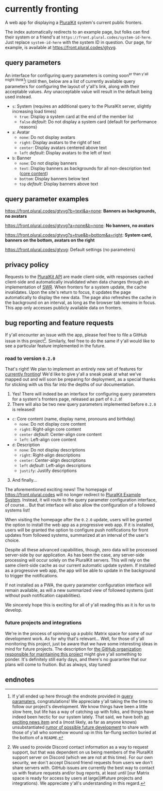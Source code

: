# currently fronting

A web app for displaying a [PluralKit](https://pluralkit.me/) system's current public fronters.

The index automatically redirects to an example page, but folks can find their system or a friend's at `https://front.plural.codes/system-id-here`. Just replace `system-id-here` with the system ID in question. Our page, for example, is available at https://front.plural.codes/gtyvg.

## query parameters

An interface for configuring query parameters is coming soon<sup>er than y'all might think</sup>[^0.2.0]! Until then, below are a list of currently available query parameters for configuring the layout of y'all's link, along with their acceptable values. Any unacceptable value will result in the default being used instead.

- `s`: System (requires an additional query to the PluralKit server, slightly increasing load times)
  - `true`: Display a system card at the end of the member list
  - `false` _default_: Do not display a system card (default for performance reasons)
- `a`: Avatar
  - `none`: Do not display avatars
  - `right`: Display avatars to the right of text
  - `center`: Display avatars centered above text
  - `left` _default_: Display avatars to the left of text
- `b`: Banner
  - `none`: Do not display banners
  - `text`: Display banners as backgrounds for all non-description text ([core content](#road-to-version-020))
  - `bottom`: Display banners below text
  - `top` _default_: Display banners above text

## query parameter examples

https://front.plural.codes/gtyvg?b=text&a=none: **Banners as backgrounds, no avatars**

https://front.plural.codes/gtyvg?a=none&b=none: **No banners, no avatars**

https://front.plural.codes/gtyvg?s=true&b=bottom&a=right: **System card, banners on the bottom, avatars on the right**

https://front.plural.codes/gtyvg: Default settings (no parameters)

## privacy policy

Requests to the [PluralKit API](https://pluralkit.me/api/) are made client-side, with responses cached client-side and automatically invalidated when data changes through an implementation of [SWR](https://swr.vercel.app/). When fronters for a system update, the cache invalidates. Upon the site's return to focus, it updates the page automatically to display the new data. The page also refreshes the cache in the background on an interval, as long as the browser tab remains in focus. This app only accesses publicly available data on fronters.

## bug reporting and feature requests

If y'all encounter an issue with the app, please feel free to file a GitHub issue in this project[^discord]. Similarly, feel free to do the same if y'all would like to see a particular feature implemented in the future.

### road to version `0.2.0`

That's right! We plan to implement an entirely new set of features for [currently fronting](https://front.plural.codes)! We'd like to give y'all a sneak peak at what we've mapped out and will soon be preparing for deployment, as a special thanks for sticking with us this far into the depths of our documentation.

1. Yes! There will indeed be an interface for configuring query parameters for a system's fronters page, released as part of `0.2.0`!
2. There will also be two new query parameters implemented before `0.2.0` is released!

- `c`: Core content (name, display name, pronouns and birthday)
  - `none`: Do not display core content
  - `right`: Right-align core content
  - `center` _default_: Center-align core content
  - `left`: Left-align core content
- `d`: Description
  - `none`: Do not display descriptions
  - `right`: Right-align descriptions
  - `center`: Center-align descriptions
  - `left` _default_: Left-align descriptions
  - `justify`: Justify descriptions

3. And finally...

The aforementioned exciting news! The homepage of https://front.plural.codes will no longer redirect to [PluralKit Example System](https://front.plural.codes/exmpl). Instead, it will route to the query parameter configuration interface, of course... But that interface will also allow the configuration of a followed systems list!

When visiting the homepage after the `0.2.0` update, users will be granted the option to install the web app as a progressive web app. If it is installed, users will be granted the option to configure push notifications for front updates from followed systems, summarized at an interval of the user's choice.

Despite all these advanced capabilities, though, zero data will be processed server-side by our application. As has been the case, any server-side processing will occur solely on the PluralKit servers. This will rely on the same client-side cache as our current automatic update system. If installed as a progressive web app, the app will be able to update in the background to trigger the notifications.

If not installed as a PWA, the query parameter configuration interface will remain available, as will a new summarized view of followed systems (just without push notification capabilities).

We sincerely hope this is exciting for all of y'all reading this as it is for us to develop.

### future projects and integrations

We're in the process of spinning up a public Matrix space for some of our development work. As for why that's relevant... Well, for those of y'all monitoring this project, just be aware that we have some interesting ideas in mind for future projects. The description for [the GitHub organization responsible for maintaining this project](https://github.com/systemic-chaos) might give y'all something to ponder. It's definitely still early days, and there's no guarantee that our plans will come to fruition. But as always, stay tuned!

## endnotes

[^0.2.0]: If y'all ended up here through the endnote provided in [query paramaters](#query-parameters), congratulations! We appreciate y'all taking the the time to follow our project's development. We know things have been a little slow here, but life has a way of catching up with folks, and things have indeed been hectic for our system lately. That said, we have both [an exciting news item](#road-to-version-020) and a (most likely, as far as anyone knows) unsubstantiated [rumor of possible future development](#future-projects-and-integrations) to share with those of y'all who somehow wound up in this far-flung section buried at the bottom of a `README`.
[^discord]: We used to provide Discord contact information as a way to request support, but that was dependent on us being members of the PluralKit support server on Discord (which we are not at this time). For our own security, we don't accept Discord friend requests from users we don't share servers with. GitHub issues are currently the best way to contact us with feature requests and/or bug reports, at least until [our Matrix space is ready for access by users at large](#future projects and integrations). We appreciate y'all's understanding in this regard.
